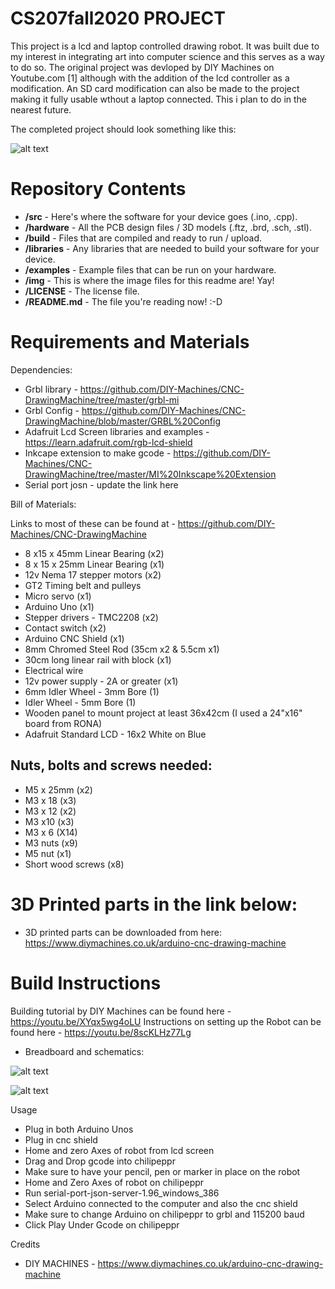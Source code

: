 # CS207fall2020 PROJECT

This project is a lcd and laptop controlled drawing robot. It was built due to my interest in integrating art into computer science and this serves as a way to do so. The original project was devloped by DIY Machines on Youtube.com [1] although with the addition of the lcd controller as a modification. An SD card modification can also be made to the project making it fully usable wthout a laptop connected. This i plan to do in the nearest future.

The completed project should look something like this:

![alt text][pic1]

[pic1]: https://github.com/opemipoadigun/CS207fall2020-Project/blob/main/img/Assembled%20image.jpeg

# Repository Contents
* **/src** - Here's where the software for your device goes (.ino, .cpp).
* **/hardware** - All the PCB design files / 3D models (.ftz, .brd, .sch, .stl).
* **/build** - Files that are compiled and ready to run / upload.
* **/libraries** - Any libraries that are needed to build your software for your device.
* **/examples** - Example files that can be run on your hardware. 
* **/img** - This is where the image files for this readme are! Yay!
* **/LICENSE** - The license file.
* **/README.md** - The file you're reading now! :-D

# Requirements and Materials

Dependencies:
* Grbl library - https://github.com/DIY-Machines/CNC-DrawingMachine/tree/master/grbl-mi
* Grbl Config - https://github.com/DIY-Machines/CNC-DrawingMachine/blob/master/GRBL%20Config
* Adafruit Lcd Screen libraries and examples - https://learn.adafruit.com/rgb-lcd-shield 
* Inkcape extension to make gcode - https://github.com/DIY-Machines/CNC-DrawingMachine/tree/master/MI%20Inkscape%20Extension
* Serial port josn - update the link here

Bill of Materials:

Links to most of these can be found at - https://github.com/DIY-Machines/CNC-DrawingMachine

* 8 x15 x 45mm Linear Bearing (x2)
* 8 x 15 x 25mm Linear Bearing (x1)
* 12v Nema 17 stepper motors (x2)
* GT2 Timing belt and pulleys
* Micro servo (x1)
* Arduino Uno (x1)
* Stepper drivers - TMC2208 (x2)
* Contact switch (x2)
* Arduino CNC Shield (x1)
* 8mm Chromed Steel Rod (35cm x2 & 5.5cm x1) 
* 30cm long linear rail with block (x1)
* Electrical wire
* 12v power supply - 2A or greater (x1)
* 6mm Idler Wheel - 3mm Bore (1)
* Idler Wheel - 5mm Bore (1)
* Wooden panel to mount project at least 36x42cm (I used a 24"x16" board from RONA)
*	Adafruit Standard LCD - 16x2 White on Blue

## Nuts, bolts and screws needed:
* M5 x 25mm (x2)
* M3 x 18 (x3)
* M3 x 12 (x2)
* M3 x10 (x3)
* M3 x 6 (X14)
* M3 nuts (x9)
* M5 nut (x1)
* Short wood screws (x8)

# 3D Printed parts in the link below:
* 3D printed parts can be downloaded from here: https://www.diymachines.co.uk/arduino-cnc-drawing-machine

# Build Instructions

Building tutorial by DIY Machines can be found here - https://youtu.be/XYqx5wg4oLU
Instructions on setting up the Robot can be found here - https://youtu.be/8scKLHz77Lg  

* Breadboard and schematics:

![alt text][pic2]

[pic2]: https://github.com/opemipoadigun/CS207fall2020-Project/blob/main/img/Schematics.png

![alt text][pic3]

[pic3]: https://github.com/opemipoadigun/CS207fall2020-Project/blob/main/img/fritzing%20breadboard%20sketch.png

Usage
* Plug in both Arduino Unos 
* Plug in cnc shield
* Home and zero Axes of robot from lcd screen
* Drag and Drop gcode into chilipeppr
* Make sure to have your pencil, pen or marker in place on the robot 
* Home and Zero Axes of robot on chilipeppr
* Run serial-port-json-server-1.96_windows_386
* Select Arduino connected to the computer and also the cnc shield
* Make sure to change Arduino on chilipeppr to grbl and 115200 baud
* Click Play Under Gcode on chilipeppr

Credits
* DIY MACHINES - https://www.diymachines.co.uk/arduino-cnc-drawing-machine
